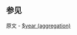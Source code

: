 ## 参见

原文 - [$year (aggregation)]( https://docs.mongodb.com/manual/reference/operator/aggregation/year/ )

